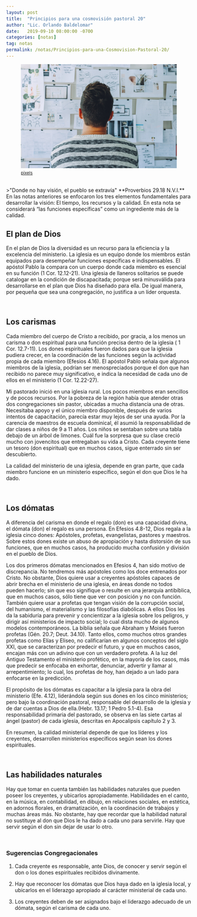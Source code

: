 ```yaml
---
layout: post
title:  "Principios para una cosmovisión pastoral 20"
author: "Lic. Orlando Baldelomar"
date:   2019-09-10 08:00:00 -0700
categories: [notas]
tag: notas
permalink: /notas/Principios-para-una-Cosmovision-Pastoral-20/
---
```

<figure>
<img src="/assets/img/cosmovision.jpeg" class="img-fluid" alt="Responsive image">
<figcaption><a href="https://www.pexels.com/"><small>pixels</small></a></figcaption>
</figure>
<br>
>"Donde no hay visión, el pueblo se extravía"
**Proverbios 29.18 N.V.I.**

<br>
En las notas anteriores se enfocaron los tres elementos fundamentales para desarrollar la visión: El tiempo, los recursos y la calidad. En esta nota se considerará “las funciones específicas” como un ingrediente más de la calidad.

<br>
<h2 class="text-center">El plan de Dios</h2>

En el plan de Dios la diversidad es un recurso para la eficiencia y la excelencia del ministerio. La iglesia es un equipo donde los miembros están equipados para desempeñar funciones específicas e indispensables. El apóstol Pablo la compara con un cuerpo donde cada miembro es esencial en su función (1 Cor. 12.12-21). Una iglesia de llaneros solitarios se puede catalogar en la condición de discapacitada; porque será minusválida para desarrollarse en el plan que Dios ha diseñado para ella.  De igual manera, por pequeña que sea una congregación, no justifica a un líder orquesta.


<br>
<h2 class="text-center">Los carismas</h2>

Cada miembro del cuerpo de Cristo a recibido, por gracia, a los menos un carisma o don espiritual para una función precisa dentro de la iglesia ( 1 Cor. 12.7-11).
Los dones espirituales fueron dados para que la iglesia pudiera crecer, en la coordinación de las funciones según la actividad propia de cada miembro (Efesios 4.16). El apóstol Pablo señala  que algunos miembros  de la iglesia, podrían ser menospreciados porque el don que han recibido no parece muy significativo, e indica la necesidad de cada uno de ellos en el ministerio (1 Cor. 12.22-27).

Mi pastorado inició en una iglesia rural. Los pocos miembros eran sencillos y de pocos recursos. Por la pobreza de la región había que atender otras dos congregaciones sin pastor, ubicadas a mucha distancia una de otras. Necesitaba apoyo y el único miembro disponible, después de varios intentos de capacitación, parecía estar muy lejos  de ser una ayuda. Por la carencia  de maestros de escuela dominical, él asumió la responsabilidad de dar clases a niños de 9 a 11 años. Los niños se sentaban sobre una tabla debajo de un árbol de limones. Cuál fue la sorpresa que su clase creció mucho con jovencitos que entregaban su vida a Cristo.  Cada creyente tiene un tesoro (don espiritual) que en muchos casos, sigue enterrado sin ser descubierto.

La calidad del ministerio de una iglesia, depende en gran parte, que cada miembro funcione en un ministerio específico, según el don que Dios le ha dado.


<br>
<h2 class="text-center">Los dómatas</h2>

A diferencia del carisma en donde el regalo (don) es una capacidad divina, el dómata (don) el regalo es una persona. En Efesios 4.8-12, Dios regala a la iglesia cinco dones: Apóstoles, profetas, evangelistas, pastores y maestros.  Sobre estos dones existe un abuso de apropiación y hasta distorsión de sus funciones, que en muchos casos, ha producido mucha confusión y división en el pueblo de Dios.

Los dos primeros dómatas mencionados en Efesios 4, han sido motivo de discrepancia. No tendremos más apóstoles como los doce entrenados por Cristo. No obstante, Dios quiere usar a creyentes apóstoles capaces de abrir brecha en el ministerio de una iglesia, en áreas donde no todos pueden hacerlo; sin que eso signifique o resulte en  una jerarquía antibíblica, que en muchos casos, sólo tiene que ver con posición y no con función. También quiere usar a profetas que tengan visión de la corrupción social, del humanismo, el materialismo y las filosofías diabólicas. A ellos Dios les da la sabiduría para prevenir y concientizar a la iglesia sobre los peligros, y dirigir así ministerios de impacto social; lo cual dista mucho de algunos modelos contemporáneos. La biblia señala que Abraham y Moisés fueron profetas (Gén. 20.7; Deut. 34.10). Tanto ellos, como muchos otros grandes profetas como Elías y Eliseo, no calificarían  en algunos conceptos del siglo XXI, que se caracterizan por predecir el futuro, y que en muchos casos, encajan más con un adivino que con un verdadero profeta. A la luz del Antiguo Testamento el ministerio profético, en la mayoría de los casos, más que predecir se enfocaba en exhortar, denunciar, advertir y llamar al arrepentimiento; lo cual, los profetas de hoy, han dejado a un lado para enfocarse en la predicción.

El propósito de los dómatas es capacitar a la iglesia para la obra del ministerio (Efe. 4.12), liderándola según sus dones en los cinco ministerios; pero bajo la coordinación pastoral, responsable del desarrollo  de la iglesia y de dar cuentas a Dios de ella.(Hebr. 13.17; 1 Pedro 5.1-4). Esa responsabilidad primaria del pastorado, se observa  en las siete cartas al ángel (pastor) de cada iglesia, descritas en  Apocalipsis capítulo 2 y 3.

En resumen, la calidad ministerial depende de que los líderes y los creyentes, desarrollen ministerios específicos según sean los dones espirituales.

<br>
<h2 class="text-center">Las habilidades naturales</h2>

Hay que tomar en cuenta también las habilidades naturales que pueden poseer los creyentes, y ubicarlos apropiadamente. Habilidades en el canto,  en la música, en contabilidad, en dibujo, en relaciones sociales, en  estética, en adornos florales, en dramatización, en la coordinación de trabajos y muchas áreas más. No obstante, hay que recordar que la habilidad natural no sustituye al don que Dios le ha dado a cada uno para servirle.  Hay que servir según el don sin dejar de usar lo otro.

<br>
<h3 class="text-center">Sugerencias Congregacionales</h3>

1. Cada creyente es responsable, ante Dios, de conocer y servir según el don o los dones espirituales recibidos divinamente.


2. Hay que reconocer los dómatas que Dios haya dado en la iglesia local, y ubicarlos en el liderazgo apropiado al carácter ministerial de cada uno.


3. Los creyentes deben de ser asignados bajo el liderazgo adecuado de un dómata, según el carisma de cada uno. 

<br>

